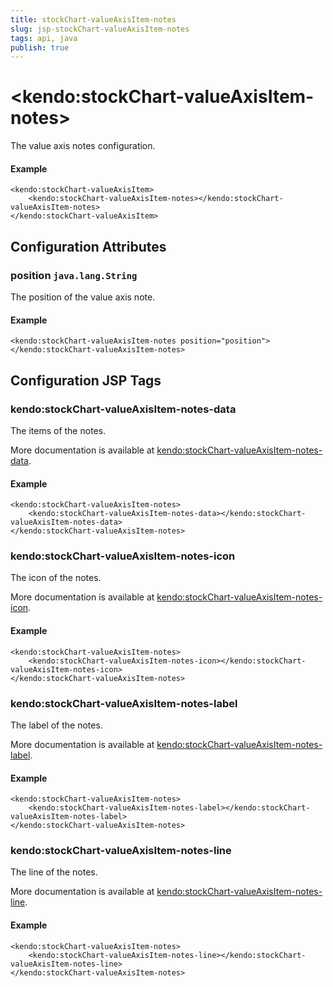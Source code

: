 ```yaml
---
title: stockChart-valueAxisItem-notes
slug: jsp-stockChart-valueAxisItem-notes
tags: api, java
publish: true
---
```


# \<kendo:stockChart-valueAxisItem-notes\>

The value axis notes configuration.

#### Example
    <kendo:stockChart-valueAxisItem>
        <kendo:stockChart-valueAxisItem-notes></kendo:stockChart-valueAxisItem-notes>
    </kendo:stockChart-valueAxisItem>

## Configuration Attributes

### position `java.lang.String`

The position of the value axis note.

#### Example
    <kendo:stockChart-valueAxisItem-notes position="position">
    </kendo:stockChart-valueAxisItem-notes>


##  Configuration JSP Tags

### kendo:stockChart-valueAxisItem-notes-data

The items of the notes.

More documentation is available at [kendo:stockChart-valueAxisItem-notes-data](/api/wrappers/jsp/stockchart/valueaxisitem-notes-data).

#### Example

    <kendo:stockChart-valueAxisItem-notes>
        <kendo:stockChart-valueAxisItem-notes-data></kendo:stockChart-valueAxisItem-notes-data>
    </kendo:stockChart-valueAxisItem-notes>

### kendo:stockChart-valueAxisItem-notes-icon

The icon of the notes.

More documentation is available at [kendo:stockChart-valueAxisItem-notes-icon](/api/wrappers/jsp/stockchart/valueaxisitem-notes-icon).

#### Example

    <kendo:stockChart-valueAxisItem-notes>
        <kendo:stockChart-valueAxisItem-notes-icon></kendo:stockChart-valueAxisItem-notes-icon>
    </kendo:stockChart-valueAxisItem-notes>

### kendo:stockChart-valueAxisItem-notes-label

The label of the notes.

More documentation is available at [kendo:stockChart-valueAxisItem-notes-label](/api/wrappers/jsp/stockchart/valueaxisitem-notes-label).

#### Example

    <kendo:stockChart-valueAxisItem-notes>
        <kendo:stockChart-valueAxisItem-notes-label></kendo:stockChart-valueAxisItem-notes-label>
    </kendo:stockChart-valueAxisItem-notes>

### kendo:stockChart-valueAxisItem-notes-line

The line of the notes.

More documentation is available at [kendo:stockChart-valueAxisItem-notes-line](/api/wrappers/jsp/stockchart/valueaxisitem-notes-line).

#### Example

    <kendo:stockChart-valueAxisItem-notes>
        <kendo:stockChart-valueAxisItem-notes-line></kendo:stockChart-valueAxisItem-notes-line>
    </kendo:stockChart-valueAxisItem-notes>


